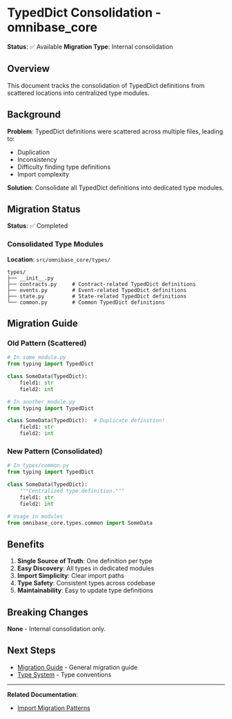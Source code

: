 # TypedDict Consolidation - omnibase_core

**Status**: ✅ Available
**Migration Type**: Internal consolidation

## Overview

This document tracks the consolidation of TypedDict definitions from scattered locations into centralized type modules.

## Background

**Problem**: TypedDict definitions were scattered across multiple files, leading to:
- Duplication
- Inconsistency
- Difficulty finding type definitions
- Import complexity

**Solution**: Consolidate all TypedDict definitions into dedicated type modules.

## Migration Status

**Status**: ✅ Completed

### Consolidated Type Modules

**Location**: `src/omnibase_core/types/`

```
types/
├── __init__.py
├── contracts.py     # Contract-related TypedDict definitions
├── events.py        # Event-related TypedDict definitions
├── state.py         # State-related TypedDict definitions
└── common.py        # Common TypedDict definitions
```

## Migration Guide

### Old Pattern (Scattered)

```python
# In some_module.py
from typing import TypedDict

class SomeData(TypedDict):
    field1: str
    field2: int

# In another_module.py
from typing import TypedDict

class SomeData(TypedDict):  # Duplicate definition!
    field1: str
    field2: int
```

### New Pattern (Consolidated)

```python
# In types/common.py
from typing import TypedDict

class SomeData(TypedDict):
    """Centralized type definition."""
    field1: str
    field2: int

# Usage in modules
from omnibase_core.types.common import SomeData
```

## Benefits

1. **Single Source of Truth**: One definition per type
2. **Easy Discovery**: All types in dedicated modules
3. **Import Simplicity**: Clear import paths
4. **Type Safety**: Consistent types across codebase
5. **Maintainability**: Easy to update type definitions

## Breaking Changes

**None** - Internal consolidation only.

## Next Steps

- [Migration Guide](MIGRATION_GUIDE.md) - General migration guide
- [Type System](../architecture/type-system.md) - Type conventions

---

**Related Documentation**:
- [Import Migration Patterns](IMPORT_MIGRATION_PATTERNS.md)
